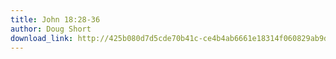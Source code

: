```yaml
---
title: John 18:28-36
author: Doug Short
download_link: http://425b080d7d5cde70b41c-ce4b4ab6661e18314f060829ab9d3455.r81.cf2.rackcdn.com/2013-08-25-john_18_28_36.mp3
---
```

